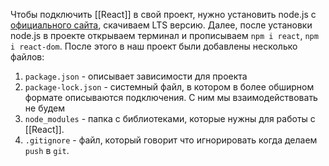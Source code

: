 Чтобы подключить [[React]] в свой проект, нужно установить node.js с [официального сайта](https://nodejs.org/en/), скачиваем LTS версию. Далее, после установки node.js в проекте открываем терминал и прописываем `npm i react`, `npm i react-dom`.
После этого в наш проект были добавлены несколько файлов:
1. `package.json` - описывает зависимости для проекта
2. `package-lock.json` - системный файл, в котором в более обширном формате описываются подключения. С ним мы взаимодействовать не будем
3. `node_modules` - папка с библиотеками, которые нужны для работы с [[React]].
4. `.gitignore` - файл, который говорит что игнорировать когда делаем `push` в `git`.